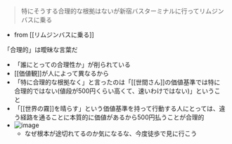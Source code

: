 
> 特にそうする合理的な根拠はないが新宿バスターミナルに行ってリムジンバスに乗る
- from [[リムジンバスに乗る]]

「合理的」は曖昧な言葉だ
- 「誰にとっての合理性か」が削られている
- [[価値観]]が人によって異なるから
- 「特に合理的な根拠なく」と言ったのは「[[世間さん]]の価値基準では特に合理的ではない(値段が500円くらい高くて、速いわけではない)」ということ
- 「[[世界の霧]]を晴らす」という価値基準を持って行動する人にとっては、違う経路を通ることに本質的に価値があるから500円払うことが合理的
- ![image](https://gyazo.com/dfb258aa8d80f50e5c83cbf0f648c113/thumb/1000)
    - なぜ根本が途切れてるのか気になるな、今度徒歩で見に行こう

